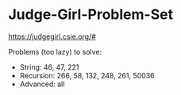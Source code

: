 # Judge-Girl-Problem-Set
https://judgegirl.csie.org/#

Problems (too lazy) to solve:
- String: 46, 47, 221
- Recursion: 266, 58, 132, 248, 261, 50036
- Advanced: all
